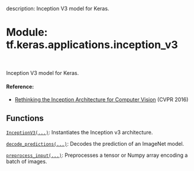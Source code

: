 description: Inception V3 model for Keras.

<div itemscope itemtype="http://developers.google.com/ReferenceObject">
<meta itemprop="name" content="tf.keras.applications.inception_v3" />
<meta itemprop="path" content="Stable" />
</div>

# Module: tf.keras.applications.inception_v3

<!-- Insert buttons and diff -->

<table class="tfo-notebook-buttons tfo-api nocontent" align="left">

</table>



Inception V3 model for Keras.



#### Reference:

- [Rethinking the Inception Architecture for Computer Vision](
    http://arxiv.org/abs/1512.00567) (CVPR 2016)


## Functions

[`InceptionV3(...)`](../../../tf/keras/applications/InceptionV3.md): Instantiates the Inception v3 architecture.

[`decode_predictions(...)`](../../../tf/keras/applications/inception_v3/decode_predictions.md): Decodes the prediction of an ImageNet model.

[`preprocess_input(...)`](../../../tf/keras/applications/inception_v3/preprocess_input.md): Preprocesses a tensor or Numpy array encoding a batch of images.

